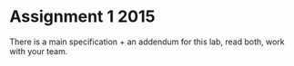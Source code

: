 # Assignment 1 2015

There is a main specification + an addendum for this lab, read both, work with your team.

